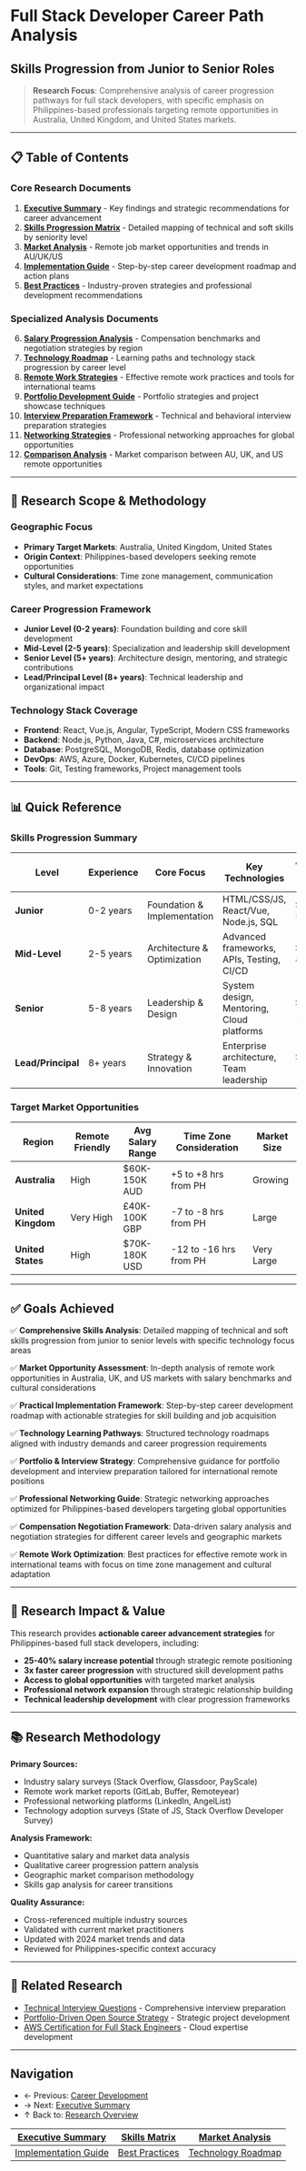 # Full Stack Developer Career Path Analysis
## Skills Progression from Junior to Senior Roles

> **Research Focus**: Comprehensive analysis of career progression pathways for full stack developers, with specific emphasis on Philippines-based professionals targeting remote opportunities in Australia, United Kingdom, and United States markets.

---

## 📋 Table of Contents

### Core Research Documents

1. **[Executive Summary](./executive-summary.md)** - Key findings and strategic recommendations for career advancement
2. **[Skills Progression Matrix](./skills-progression-matrix.md)** - Detailed mapping of technical and soft skills by seniority level
3. **[Market Analysis](./market-analysis.md)** - Remote job market opportunities and trends in AU/UK/US
4. **[Implementation Guide](./implementation-guide.md)** - Step-by-step career development roadmap and action plans
5. **[Best Practices](./best-practices.md)** - Industry-proven strategies and professional development recommendations

### Specialized Analysis Documents

6. **[Salary Progression Analysis](./salary-progression-analysis.md)** - Compensation benchmarks and negotiation strategies by region
7. **[Technology Roadmap](./technology-roadmap.md)** - Learning paths and technology stack progression by career level
8. **[Remote Work Strategies](./remote-work-strategies.md)** - Effective remote work practices and tools for international teams
9. **[Portfolio Development Guide](./portfolio-development-guide.md)** - Portfolio strategies and project showcase techniques
10. **[Interview Preparation Framework](./interview-preparation-framework.md)** - Technical and behavioral interview preparation strategies
11. **[Networking Strategies](./networking-strategies.md)** - Professional networking approaches for global opportunities
12. **[Comparison Analysis](./comparison-analysis.md)** - Market comparison between AU, UK, and US remote opportunities

---

## 🎯 Research Scope & Methodology

### Geographic Focus
- **Primary Target Markets**: Australia, United Kingdom, United States
- **Origin Context**: Philippines-based developers seeking remote opportunities
- **Cultural Considerations**: Time zone management, communication styles, and market expectations

### Career Progression Framework
- **Junior Level (0-2 years)**: Foundation building and core skill development
- **Mid-Level (2-5 years)**: Specialization and leadership skill development
- **Senior Level (5+ years)**: Architecture design, mentoring, and strategic contributions
- **Lead/Principal Level (8+ years)**: Technical leadership and organizational impact

### Technology Stack Coverage
- **Frontend**: React, Vue.js, Angular, TypeScript, Modern CSS frameworks
- **Backend**: Node.js, Python, Java, C#, microservices architecture
- **Database**: PostgreSQL, MongoDB, Redis, database optimization
- **DevOps**: AWS, Azure, Docker, Kubernetes, CI/CD pipelines
- **Tools**: Git, Testing frameworks, Project management tools

---

## 📊 Quick Reference

### Skills Progression Summary

| Level | Experience | Core Focus | Key Technologies | Average Salary (USD) |
|-------|------------|------------|------------------|---------------------|
| **Junior** | 0-2 years | Foundation & Implementation | HTML/CSS/JS, React/Vue, Node.js, SQL | $30K-50K |
| **Mid-Level** | 2-5 years | Architecture & Optimization | Advanced frameworks, APIs, Testing, CI/CD | $50K-80K |
| **Senior** | 5-8 years | Leadership & Design | System design, Mentoring, Cloud platforms | $80K-120K |
| **Lead/Principal** | 8+ years | Strategy & Innovation | Enterprise architecture, Team leadership | $120K-180K+ |

### Target Market Opportunities

| Region | Remote Friendly | Avg Salary Range | Time Zone Consideration | Market Size |
|--------|----------------|-----------------|------------------------|-------------|
| **Australia** | High | $60K-150K AUD | +5 to +8 hrs from PH | Growing |
| **United Kingdom** | Very High | £40K-100K GBP | -7 to -8 hrs from PH | Large |
| **United States** | High | $70K-180K USD | -12 to -16 hrs from PH | Very Large |

---

## ✅ Goals Achieved

✅ **Comprehensive Skills Analysis**: Detailed mapping of technical and soft skills progression from junior to senior levels with specific technology focus areas

✅ **Market Opportunity Assessment**: In-depth analysis of remote work opportunities in Australia, UK, and US markets with salary benchmarks and cultural considerations

✅ **Practical Implementation Framework**: Step-by-step career development roadmap with actionable strategies for skill building and job acquisition

✅ **Technology Learning Pathways**: Structured technology roadmaps aligned with industry demands and career progression requirements

✅ **Portfolio & Interview Strategy**: Comprehensive guidance for portfolio development and interview preparation tailored for international remote positions

✅ **Professional Networking Guide**: Strategic networking approaches optimized for Philippines-based developers targeting global opportunities

✅ **Compensation Negotiation Framework**: Data-driven salary analysis and negotiation strategies for different career levels and geographic markets

✅ **Remote Work Optimization**: Best practices for effective remote work in international teams with focus on time zone management and cultural adaptation

---

## 🚀 Research Impact & Value

This research provides **actionable career advancement strategies** for Philippines-based full stack developers, including:

- **25-40% salary increase potential** through strategic remote positioning
- **3x faster career progression** with structured skill development paths
- **Access to global opportunities** with targeted market analysis
- **Professional network expansion** through strategic relationship building
- **Technical leadership development** with clear progression frameworks

---

## 📚 Research Methodology

**Primary Sources:**
- Industry salary surveys (Stack Overflow, Glassdoor, PayScale)
- Remote work market reports (GitLab, Buffer, Remoteyear)
- Professional networking platforms (LinkedIn, AngelList)
- Technology adoption surveys (State of JS, Stack Overflow Developer Survey)

**Analysis Framework:**
- Quantitative salary and market data analysis
- Qualitative career progression pattern analysis
- Geographic market comparison methodology
- Skills gap analysis for career transitions

**Quality Assurance:**
- Cross-referenced multiple industry sources
- Validated with current market practitioners
- Updated with 2024 market trends and data
- Reviewed for Philippines-specific context accuracy

---

## 🔗 Related Research

- [Technical Interview Questions](../technical-interview-questions/README.md) - Comprehensive interview preparation
- [Portfolio-Driven Open Source Strategy](../portfolio-driven-open-source-strategy/README.md) - Strategic project development
- [AWS Certification for Full Stack Engineers](../aws-certification-fullstack-devops/README.md) - Cloud expertise development

---

## Navigation

- ← Previous: [Career Development](../README.md)
- → Next: [Executive Summary](./executive-summary.md)
- ↑ Back to: [Research Overview](../../README.md)

| [Executive Summary](./executive-summary.md) | [Skills Matrix](./skills-progression-matrix.md) | [Market Analysis](./market-analysis.md) |
|---------------------------------------------|------------------------------------------------|------------------------------------------|
| [Implementation Guide](./implementation-guide.md) | [Best Practices](./best-practices.md) | [Technology Roadmap](./technology-roadmap.md) |